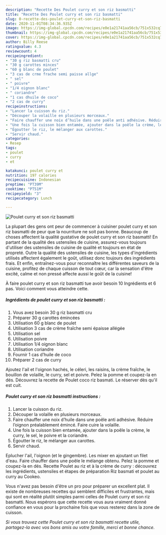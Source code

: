 ```yaml
---
description: "Recette Des Poulet curry et son riz basmatti"
title: "Recette Des Poulet curry et son riz basmatti"
slug: 0-recette-des-poulet-curry-et-son-riz-basmatti
date: 2020-11-01T08:34:36.935Z
image: https://img-global.cpcdn.com/recipes/e0e1a21741aa56cb/751x532cq70/poulet-curry-et-son-riz-basmatti-photo-principale-de-la-recette.jpg
thumbnail: https://img-global.cpcdn.com/recipes/e0e1a21741aa56cb/751x532cq70/poulet-curry-et-son-riz-basmatti-photo-principale-de-la-recette.jpg
cover: https://img-global.cpcdn.com/recipes/e0e1a21741aa56cb/751x532cq70/poulet-curry-et-son-riz-basmatti-photo-principale-de-la-recette.jpg
author: Billy Reese
ratingvalue: 4.3
reviewcount: 4
recipeingredient:
- "30 g riz basmatti cru"
- "30 g carottes minces"
- "60 g blanc de poulet"
- "3 cas de crme frache semi paisse allge"
- " sel"
- " poivre"
- "1/4 oignon blanc"
- " coriandre"
- "1 cas dhuile de coco"
- "2 cas de curry"
recipeinstructions:
- "Lancer la cuisson du riz."
- "Découper la volaille en plusieurs morceaux."
- "Faire chauffer une noix d’huile dans une poêle anti adhésive. Réduire l’oignon préalablement émincé. Faire cuire la volaille."
- "Une fois la cuisson bien entamée, ajouter dans la poêle la crème, le curry, le sel, le poivre et la coriandre."
- "Égoutter le riz, le mélanger aux carottes."
- "Servir chaud."
categories:
- Resep
tags:
- poulet
- curry
- et

katakunci: poulet curry et 
nutrition: 197 calories
recipecuisine: Indonesian
preptime: "PT39M"
cooktime: "PT51M"
recipeyield: "3"
recipecategory: Lunch

---
```



![Poulet curry et son riz basmatti](https://img-global.cpcdn.com/recipes/e0e1a21741aa56cb/751x532cq70/poulet-curry-et-son-riz-basmatti-photo-principale-de-la-recette.jpg)

La plupart des gens ont peur de commencer à cuisiner poulet curry et son riz basmatti de peur que la nourriture ne soit pas bonne. Beaucoup de choses affectent la qualité gustative de poulet curry et son riz basmatti! En partant de la qualité des ustensiles de cuisine, assurez-vous toujours d'utiliser des ustensiles de cuisine de qualité et toujours en état de propreté. Outre la qualité des ustensiles de cuisine, les types d'ingrédients utilisés affectent également le goût, utilisez donc toujours des ingrédients frais. Et enfin, entraînez-vous pour reconnaître les différentes saveurs de la cuisine, profitez de chaque cuisson de tout cœur, car la sensation d'être excité, calme et non pressé affecte aussi le goût de la cuisine!

<!--inarticleads1-->

À faire poulet curry et son riz basmatti tue avoir besoin 10 Ingrédients et 6 pas. Voici comment vous atteindre cette.

##### Ingrédients de poulet curry et son riz basmatti :

1. Vous avez besoin 30 g riz basmatti cru
1. Préparer 30 g carottes émincées
1. Utilisation 60 g blanc de poulet
1. Utilisation 3 cas de crème fraîche semi épaisse allégée
1. Utilisation  sel
1. Utilisation  poivre
1. Utilisation 1/4 oignon blanc
1. Utilisation  coriandre
1. Fournir 1 cas d’huile de coco
1. Préparer 2 cas de curry


Ajoutez l&#39;ail et l&#39;oignon hachés, le céleri, les raisins, la crème fraîche, le bouillon de volaille, le curry, sel et poivre. Pelez la pomme et coupez-la en dés. Découvrez la recette de Poulet coco riz basmati. Le réserver dès qu&#39;il est cuit. 

<!--inarticleads2-->

##### Poulet curry et son riz basmatti instructions :

1. Lancer la cuisson du riz.
1. Découper la volaille en plusieurs morceaux.
1. Faire chauffer une noix d’huile dans une poêle anti adhésive. Réduire l’oignon préalablement émincé. Faire cuire la volaille.
1. Une fois la cuisson bien entamée, ajouter dans la poêle la crème, le curry, le sel, le poivre et la coriandre.
1. Égoutter le riz, le mélanger aux carottes.
1. Servir chaud.


Eplucher l&#39;ail, l&#39;oignon (et le gingembre). Les mixer en ajoutant un filet d&#39;eau. Faire chauffer dans une poêle le mélange obtenu. Pelez la pomme et coupez-la en dés. Recette Poulet au riz et à la crème de curry : découvrez les ingrédients, ustensiles et étapes de préparation Riz basmati et poulet au curry au Cookeo. 

<!--inarticleads1-->

<p>
Vous n'avez pas besoin d'être un pro pour préparer un excellent plat. Il existe de nombreuses recettes qui semblent difficiles et frustrantes, mais qui sont en réalité plutôt simples parmi celles de Poulet curry et son riz basmatti. Nous espérons que cette recette vous aura vraiment donné confiance en vous pour la prochaine fois que vous resterez dans la zone de cuisson.
</p>

<p>
<i>Si vous trouvez cette Poulet curry et son riz basmatti recette utile, partagez-la avec vos bons amis ou votre famille, merci et bonne chance.</i>
</p>
